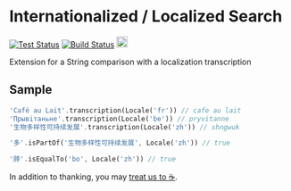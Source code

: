 # Internationalized / Localized Search

[![Test Status](https://github.com/lyskouski/dart_intl_search/actions/workflows/test.yml/badge.svg)](https://github.com/lyskouski/dart_intl_search/actions/workflows/test.yml)
[![Build Status](https://github.com/lyskouski/dart_intl_search/actions/workflows/build.yml/badge.svg)](https://github.com/lyskouski/dart_intl_search/actions/workflows/build.yml)
<a href="https://www.buymeacoffee.com/lyskouski"><img height="20" src="https://img.buymeacoffee.com/button-api/?text=Buy me a coffee&emoji=&slug=lyskouski&button_colour=FFDD00&font_colour=000000&font_family=Cookie&outline_colour=000000&coffee_colour=ffffff" /></a>

Extension for a String comparison with a localization transcription

## Sample

```dart
'Café au Lait'.transcription(Locale('fr')) // cafe au lait
'Прывiтаньне'.transcription(Locale('be')) // pryvitanne
'生物多样性可持续发展'.transcription(Locale('zh')) // shngwuk

'多'.isPartOf('生物多样性可持续发展', Locale('zh')) // true

'脖'.isEqualTo('bo', Locale('zh')) // true
```

In addition to thanking, you may [treat us to :coffee:](https://www.buymeacoffee.com/lyskouski).
